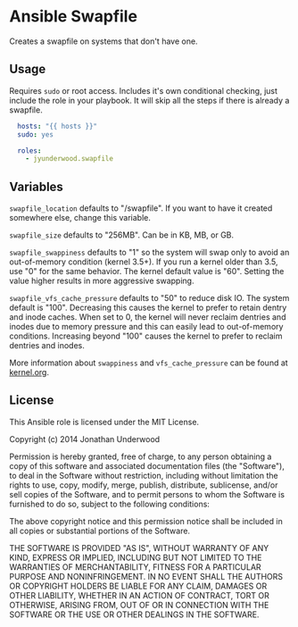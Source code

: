 # Ansible Swapfile

Creates a swapfile on systems that don't have one.

## Usage

Requires `sudo` or root access. Includes it's own conditional checking, just include the role in your playbook. It will skip all the steps if there is already a swapfile.

```yaml
  hosts: "{{ hosts }}"
  sudo: yes

  roles:
    - jyunderwood.swapfile
```

## Variables

`swapfile_location` defaults to "/swapfile". If you want to have it created somewhere else, change this variable.

`swapfile_size` defaults to "256MB". Can be in KB, MB, or GB.

`swapfile_swappiness` defaults to "1" so the system will swap only to avoid an out-of-memory condition (kernel 3.5+). If you run a kernel older than 3.5, use "0" for the same behavior. The kernel default value is "60". Setting the value higher results in more aggressive swapping.

`swapfile_vfs_cache_pressure` defaults to "50" to reduce disk IO. The system default is "100". Decreasing this causes the kernel to prefer to retain dentry and inode caches. When set to 0, the kernel will never reclaim dentries and inodes due to memory pressure and this can easily lead to out-of-memory conditions. Increasing beyond "100" causes the kernel to prefer to reclaim dentries and inodes.

More information about `swappiness` and `vfs_cache_pressure` can be found at [kernel.org](https://www.kernel.org/doc/Documentation/sysctl/vm.txt).

## License

This Ansible role is licensed under the MIT License.

Copyright (c) 2014 Jonathan Underwood

Permission is hereby granted, free of charge, to any person obtaining a copy
of this software and associated documentation files (the "Software"), to deal
in the Software without restriction, including without limitation the rights
to use, copy, modify, merge, publish, distribute, sublicense, and/or sell
copies of the Software, and to permit persons to whom the Software is
furnished to do so, subject to the following conditions:

The above copyright notice and this permission notice shall be included in
all copies or substantial portions of the Software.

THE SOFTWARE IS PROVIDED "AS IS", WITHOUT WARRANTY OF ANY KIND, EXPRESS OR
IMPLIED, INCLUDING BUT NOT LIMITED TO THE WARRANTIES OF MERCHANTABILITY,
FITNESS FOR A PARTICULAR PURPOSE AND NONINFRINGEMENT. IN NO EVENT SHALL THE
AUTHORS OR COPYRIGHT HOLDERS BE LIABLE FOR ANY CLAIM, DAMAGES OR OTHER
LIABILITY, WHETHER IN AN ACTION OF CONTRACT, TORT OR OTHERWISE, ARISING FROM,
OUT OF OR IN CONNECTION WITH THE SOFTWARE OR THE USE OR OTHER DEALINGS IN
THE SOFTWARE.
